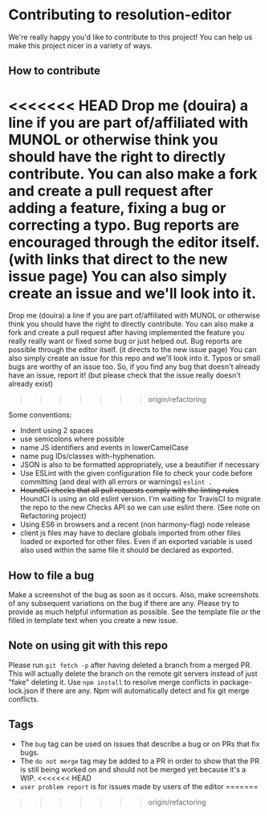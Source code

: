 # Contributing to resolution-editor
We're really happy you'd like to contribute to this project! You can help us make this project nicer in a variety of ways.

## How to contribute
<<<<<<< HEAD
Drop me (douira) a line if you are part of/affiliated with MUNOL or otherwise think you should have the right to directly contribute. You can also make a fork and create a pull request after adding a feature, fixing a bug or correcting a typo. Bug reports are encouraged through the editor itself. (with links that direct to the new issue page) You can also simply create an issue and we'll look into it.
=======
Drop me (douira) a line if you are part of/affiliated with MUNOL or otherwise think you should have the right to directly contribute. You can also make a fork and create a pull request after having implemented the feature you really really want or fixed some bug or just helped out. Bug reports are possible through the editor itself. (it directs to the new issue page) You can also simply create an issue for this repo and we'll look into it. Typos or small bugs are worthy of an issue too. So, if you find any bug that doesn't already have an issue, report it! (but please check that the issue really doesn't already exist)
>>>>>>> origin/refactoring

Some conventions:  

- Indent using 2 spaces
- use semicolons where possible
- name JS identifiers and events in lowerCamelCase
- name pug IDs/classes with-hyphenation.
- JSON is also to be formatted appropriately, use a beautifier if necessary
- Use ESLint with the given configuration file to check your code before committing (and deal with all errors or warnings) `eslint .`
- ~~HoundCi checks that all pull requests comply with the linting rules~~ HoundCI is using an old eslint version. I'm waiting for TravisCI to migrate the repo to the new Checks API so we can use eslint there. (See note on Refactoring project)
- Using ES6 in browsers and a recent (non harmony-flag) node release
- client js files may have to declare globals imported from other files loaded or exported for other files. Even if an exported variable is used also used within the same file it should be declared as exported.

## How to file a bug
Make a screenshot of the bug as soon as it occurs. Also, make screenshots of any subsequent variations on the bug if there are any. Please try to provide as much helpful information as possible. See the template file or the filled in template text when you create a new issue. 

## Note on using git with this repo
Please run `git fetch -p` after having deleted a branch from a merged PR. This will actually delete the branch on the remote git servers instead of just "fake" deleting it.
Use `npm install` to resolve merge conflicts in package-lock.json if there are any. Npm will automatically detect and fix git merge conflicts.

## Tags
- The `bug` tag can be used on issues that describe a bug or on PRs that fix bugs.
- The `do not merge` tag may be added to a PR in order to show that the PR is still being worked on and should not be merged yet because it's a WIP.
<<<<<<< HEAD
- `user problem report` is for issues made by users of the editor
=======
>>>>>>> origin/refactoring
